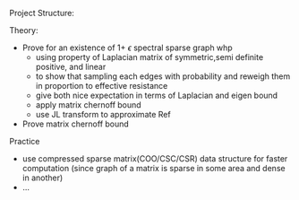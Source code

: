 Project Structure: 

Theory:
- Prove for an existence of 1+ $\epsilon$ spectral sparse graph whp
  - using property of Laplacian matrix of symmetric,semi definite positive, and linear
  - to show that sampling each edges with probability and reweigh them in proportion to effective resistance
  - give both nice expectation in terms of Laplacian and eigen bound
  - apply matrix chernoff bound
  - use JL transform to approximate Ref 
- Prove matrix chernoff bound

Practice
  - use compressed sparse matrix(COO/CSC/CSR) data structure for faster computation
    (since graph of a matrix is sparse in some area and dense in another)
  - ...

